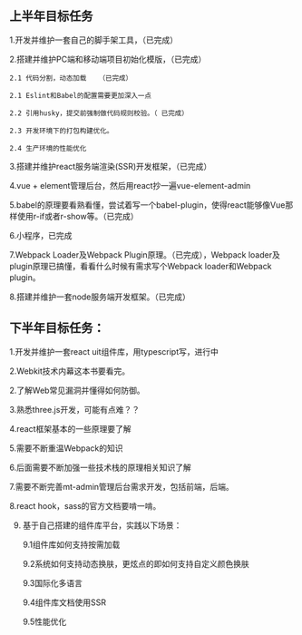 ## 上半年目标任务
1.开发并维护一套自己的脚手架工具，（已完成）

2.搭建并维护PC端和移动端项目初始化模版，（已完成）

	2.1 代码分割，动态加载   （已完成）
	
	2.1 Eslint和Babel的配置需要更加深入一点
	
	2.2 引用husky，提交前强制做代码规则校验。（ 已完成）
	
	2.3 开发环境下的打包构建优化。 

	2.4 生产环境的性能优化
	
3.搭建并维护react服务端渲染(SSR)开发框架，（已完成）

4.vue + element管理后台，然后用react抄一遍vue-element-admin

5.babel的原理要看熟看懂，尝试着写一个babel-plugin，使得react能够像Vue那样使用r-if或者r-show等。（已完成）

6.小程序，已完成

7.Webpack Loader及Webpack Plugin原理。（已完成），Webpack loader及plugin原理已搞懂，看看什么时候有需求写个Webpack  loader和Webpack plugin。

8.搭建并维护一套node服务端开发框架。（已完成）


## 下半年目标任务：
1.开发并维护一套react uit组件库，用typescript写，进行中

2.Webkit技术内幕这本书要看完。

2.了解Web常见漏洞并懂得如何防御。

3.熟悉three.js开发，可能有点难？？

4.react框架基本的一些原理要了解

5.需要不断重温Webpack的知识

6.后面需要不断加强一些技术栈的原理相关知识了解

7.需要不断完善mt-admin管理后台需求开发，包括前端，后端。

8.react hook，sass的官方文档要啃一啃。

9. 基于自己搭建的组件库平台，实践以下场景：
   
   9.1组件库如何支持按需加载
   
   9.2系统如何支持动态换肤，更炫点的即如何支持自定义颜色换肤
   
   9.3国际化多语言
   
   9.4组件库文档使用SSR

   9.5性能优化
